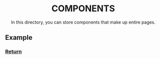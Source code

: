 <div align="center">
  <h1>COMPONENTS</h1>
  <p>In this directory, you can store components that make up entire pages.</p>
</div>

## Example

### [Return](../README.md)